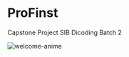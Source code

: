 # ProFinst
Capstone Project SIB Dicoding Batch 2

![welcome-anime](https://user-images.githubusercontent.com/95211808/170467531-bb86072a-4ff2-402d-97ed-5880683c6f50.gif)
